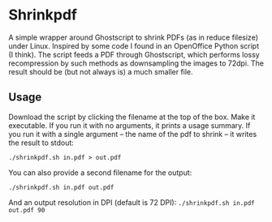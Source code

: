 # Shrinkpdf
A simple wrapper around Ghostscript to shrink PDFs (as in reduce filesize) under Linux. Inspired by some code I found in an OpenOffice Python script (I think). The script feeds a PDF through Ghostscript, which performs lossy recompression by such methods as downsampling the images to 72dpi. The result should be (but not always is) a much smaller file.


## Usage
Download the script by clicking the filename at the top of the box. Make it executable. If you run it with no arguments, it prints a usage summary. If you run it with a single argument – the name of the pdf to shrink – it writes the result to stdout:

``` ./shrinkpdf.sh in.pdf > out.pdf ```

You can also provide a second filename for the output:

```./shrinkpdf.sh in.pdf out.pdf```

And an output resolution in DPI (default is 72 DPI):
``` ./shrinkpdf.sh in.pdf out.pdf 90 ```
